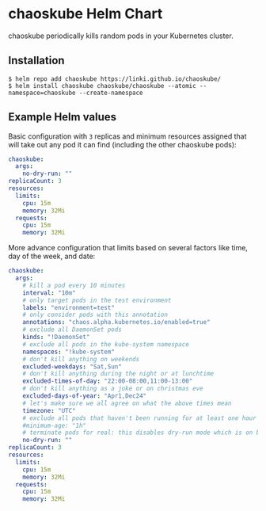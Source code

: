 # chaoskube Helm Chart

chaoskube periodically kills random pods in your Kubernetes cluster.

## Installation

```console
$ helm repo add chaoskube https://linki.github.io/chaoskube/
$ helm install chaoskube chaoskube/chaoskube --atomic --namespace=chaoskube --create-namespace
```

## Example Helm values

Basic configuration with `3` replicas and minimum resources assigned that will take out any pod it can find (including the other chaoskube pods):

```yaml
chaoskube:
  args:
    no-dry-run: ""
replicaCount: 3
resources:
  limits:
    cpu: 15m
    memory: 32Mi
  requests:
    cpu: 15m
    memory: 32Mi
```

More advance configuration that limits based on several factors like time, day of the week, and date:

```yaml
chaoskube:
  args:
    # kill a pod every 10 minutes
    interval: "10m"
    # only target pods in the test environment
    labels: "environment=test"
    # only consider pods with this annotation
    annotations: "chaos.alpha.kubernetes.io/enabled=true"
    # exclude all DaemonSet pods
    kinds: "!DaemonSet"
    # exclude all pods in the kube-system namespace
    namespaces: "!kube-system"
    # don't kill anything on weekends
    excluded-weekdays: "Sat,Sun"
    # don't kill anything during the night or at lunchtime
    excluded-times-of-day: "22:00-08:00,11:00-13:00"
    # don't kill anything as a joke or on christmas eve
    excluded-days-of-year: "Apr1,Dec24"
    # let's make sure we all agree on what the above times mean
    timezone: "UTC"
    # exclude all pods that haven't been running for at least one hour
    #minimum-age: "1h"
    # terminate pods for real: this disables dry-run mode which is on by default
    no-dry-run: ""
replicaCount: 3
resources:
  limits:
    cpu: 15m
    memory: 32Mi
  requests:
    cpu: 15m
    memory: 32Mi
```

